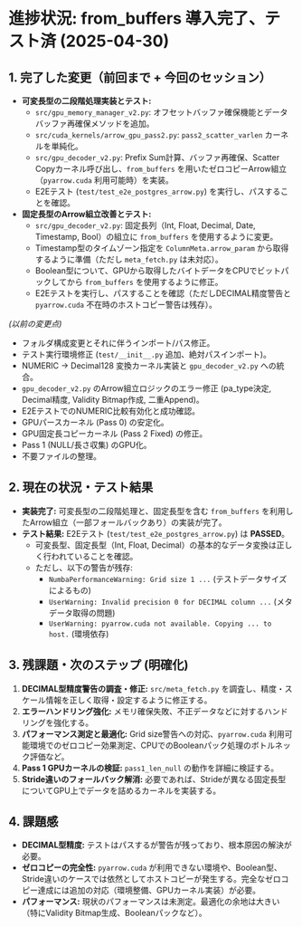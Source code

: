 # 進捗状況: from_buffers 導入完了、テスト済 (2025-04-30)

## 1. 完了した変更（前回まで + 今回のセッション）

-   **可変長型の二段階処理実装とテスト:**
    *   `src/gpu_memory_manager_v2.py`: オフセットバッファ確保機能とデータバッファ再確保メソッドを追加。
    *   `src/cuda_kernels/arrow_gpu_pass2.py`: `pass2_scatter_varlen` カーネルを単純化。
    *   `src/gpu_decoder_v2.py`: Prefix Sum計算、バッファ再確保、Scatter Copyカーネル呼び出し、`from_buffers` を用いたゼロコピーArrow組立（`pyarrow.cuda` 利用可能時）を実装。
    *   E2Eテスト (`test/test_e2e_postgres_arrow.py`) を実行し、パスすることを確認。
-   **固定長型のArrow組立改善とテスト:**
    *   `src/gpu_decoder_v2.py`: 固定長列（Int, Float, Decimal, Date, Timestamp, Bool）の組立に `from_buffers` を使用するように変更。
    *   Timestamp型のタイムゾーン指定を `ColumnMeta.arrow_param` から取得するように準備（ただし `meta_fetch.py` は未対応）。
    *   Boolean型について、GPUから取得したバイトデータをCPUでビットパックしてから `from_buffers` を使用するように修正。
    *   E2Eテストを実行し、パスすることを確認（ただしDECIMAL精度警告と `pyarrow.cuda` 不在時のホストコピー警告は残存）。

*(以前の変更点)*
-   フォルダ構成変更とそれに伴うインポート/パス修正。
-   テスト実行環境修正 (`test/__init__.py` 追加、絶対パスインポート)。
-   NUMERIC → Decimal128 変換カーネル実装と `gpu_decoder_v2.py` への統合。
-   `gpu_decoder_v2.py` のArrow組立ロジックのエラー修正 (pa_type決定, Decimal精度, Validity Bitmap作成, 二重Append)。
-   E2EテストでのNUMERIC比較有効化と成功確認。
-   GPUパースカーネル (Pass 0) の安定化。
-   GPU固定長コピーカーネル (Pass 2 Fixed) の修正。
-   Pass 1 (NULL/長さ収集) のGPU化。
-   不要ファイルの整理。

## 2. 現在の状況・テスト結果

-   **実装完了:** 可変長型の二段階処理と、固定長型を含む `from_buffers` を利用したArrow組立（一部フォールバックあり）の実装が完了。
-   **テスト結果:** E2Eテスト (`test/test_e2e_postgres_arrow.py`) は **PASSED**。
    -   可変長型、固定長型（Int, Float, Decimal）の基本的なデータ変換は正しく行われていることを確認。
    -   ただし、以下の警告が残存:
        -   `NumbaPerformanceWarning: Grid size 1 ...` (テストデータサイズによるもの)
        -   `UserWarning: Invalid precision 0 for DECIMAL column ...` (メタデータ取得の問題)
        -   `UserWarning: pyarrow.cuda not available. Copying ... to host.` (環境依存)

## 3. 残課題・次のステップ (明確化)

1.  **DECIMAL型精度警告の調査・修正:** `src/meta_fetch.py` を調査し、精度・スケール情報を正しく取得・設定するように修正する。
2.  **エラーハンドリング強化:** メモリ確保失敗、不正データなどに対するハンドリングを強化する。
3.  **パフォーマンス測定と最適化:** Grid size警告への対応、`pyarrow.cuda` 利用可能環境でのゼロコピー効果測定、CPUでのBooleanパック処理のボトルネック評価など。
4.  **Pass 1 GPUカーネルの検証:** `pass1_len_null` の動作を詳細に検証する。
5.  **Stride違いのフォールバック解消:** 必要であれば、Strideが異なる固定長型についてGPU上でデータを詰めるカーネルを実装する。

## 4. 課題感

-   **DECIMAL型精度:** テストはパスするが警告が残っており、根本原因の解決が必要。
-   **ゼロコピーの完全性:** `pyarrow.cuda` が利用できない環境や、Boolean型、Stride違いのケースでは依然としてホストコピーが発生する。完全なゼロコピー達成には追加の対応（環境整備、GPUカーネル実装）が必要。
-   **パフォーマンス:** 現状のパフォーマンスは未測定。最適化の余地は大きい（特にValidity Bitmap生成、Booleanパックなど）。
